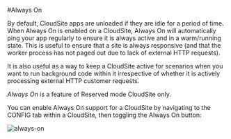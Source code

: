 #Always On

By default, CloudSite apps are unloaded if they are idle for a period of time. When Always On is enabled on a CloudSite, Always On will automatically ping your app regularly to ensure it is always active and in a warm/running state. This is useful to ensure that a site is always responsive (and that the worker process has not paged out due to lack of external HTTP requests).

It is also useful as a way to keep a CloudSite active for scenarios when you want to run background code within it irrespective of whether it is actively processing external HTTP customer requests.

*Always On* is a feature of Reserved mode CloudSite only.

You can enable Always On support for a CloudSite by navigating to the CONFIG tab within a CloudSite, then toggling the Always On button:

![always-on]

[always-on]: https://raw.githubusercontent.com/GearHost/docs/master/Images/AlwaysOn.png